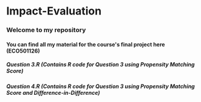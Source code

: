 # Impact-Evaluation
### Welcome to my repository
#### You can find all my material for the course's final project here (ECO501126)
##### Question 3.R (Contains R code for Question 3 using Propensity Matching Score)
##### Question 4.R (Contains R code for Question 3 using Propensity Matching Score and Difference-in-Difference)
